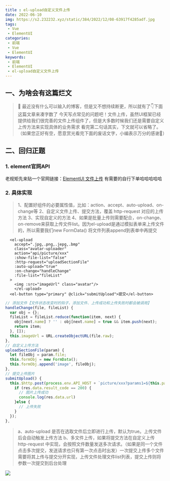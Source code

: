 ```yaml
---
title : el-upload自定义文件上传
date: 2022-06-10
img: https://s2.232232.xyz/static/384/2022/12/08-63917f4285adf.jpg
tags:
 - Vue
 - ElementUI
categories: 
 - 前端
 - Vue
 - ElementUI
keywords:
 - 前端
 - ElementUI
 - el-upload自定义文件上传
---
```

## 一、为啥会有这篇烂文
> 🎯 最近没有什么可以输入的博客，但是又不想持续断更，所以就有了👇下面这篇文章来凑字数了
> 今天写点常见的问题吧！文件上传，虽然UI框架已经提供给我们很完善的文件上传组件了，但是大多数时候我们还是需要自定义上传方法来实现具体的业务需求
> 看完第二句话其实，下文就可以省略了。（如果您正好有空，愿意赏光看完下面的废话文字，小编表示万分的感谢🙏）

## 二、回归正题
### 1. element官网API
老规矩先来贴一个官网链接：[ElementUI 文件上传](https://element.eleme.cn/#/zh-CN/component/upload)
有需要的自行下单哈哈哈哈哈

### 2. 具体实现
> 1、配置好组件的必要属性值，比如：action、accept、auto-upload、on-change等
> 2、自定义文件上传、提交方法，覆盖 http-request 对应的上传方法
> 3、实现自定义的方法
> 4、如果是批量上传则需要配合，on-change、on-remove来获取上传文件list。因为el-upload是通过模拟表单来上传文件的，所以需要我们new FormData() 将文件列表append到表单中再提交

```
  <el-upload
    accept=".jpg,.png,.jepg,.bmp"
    class="avatar-uploader"
    action="api/picture/xxx"
    :show-file-list="false"
    :http-request="uploadSectionFile"
    :auto-upload="true"
    :on-change="handleChange"
    :file-list="fileList"
  >
    <img :src="imageUrl" class="avatar"/>
	</el-upload>
  <el-button type="primary" @click="submitUpload">提交</el-button>
```

```js
// 添加文件【文件状态改变时的钩子，添加文件、上传成功和上传失败时都会被调用】
handleChange(file, fileList) {
  var obj = {};
  fileList = fileList.reduce(function(item, next) {
    obj[next.name] ? '' : obj[next.name] = true && item.push(next);
    return item;
  }, []);
  this.imageUrl = URL.createObjectURL(file.raw);
},
// 自定义上传方法
uploadSectionFile(param) {
  let fileObj = param.file;
  this.formObj = new FormData();
  this.formObj.append('image', fileObj);
},
// 提交上传图片
submitUpload() {
  this.$http.post(process.env.API_HOST + `picture/xxx?params1=${this.params1}&color=+${this.color}`, this.formObj).then(res => {
    if (res.data.result_code == 200) {
      // 图片上传成功
      console.log(res.data.url)
    }else {
      // 上传失败
    }
  });
},

```

> a、auto-upload 是否在选取文件后立即进行上传，默认为true。上传文件后会自动触发上传方法
> b、多文件上传，如果将提交方法在自定义上传 http-request 中实现，会按照文件数量发送多次请求。（如果是同一个文件点击多次提交，发送请求也只有第一次点击时出发）一次提交上传多个文件需要将其上传与提交分开实现，上传文件处理文件list列表，提交上传则将参数一次提交到后台处理


![](https://s4.ax1x.com/2022/02/11/HU5hu9.jpg)
